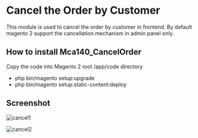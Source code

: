 # Cancel the Order by Customer
This module is used to cancel the order by customer in frontend. By default magento 2 support the cancellation mechanism in admin panel only. 

## How to install Mca140_CancelOrder

Copy the code into Magento 2 root /app/code directory

- php bin/magento setup:upgrade
- php bin/magento setup:static-content:deploy

## Screenshot

![cancel1](https://user-images.githubusercontent.com/8652353/36311512-6e197cf4-1323-11e8-810b-4e7520abcba8.png)

![cancel2](https://user-images.githubusercontent.com/8652353/36311708-0b2df4a2-1324-11e8-95d6-faf22bc280cc.png)
